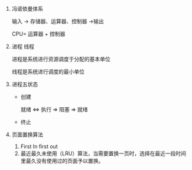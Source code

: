 1. 冯诺依曼体系

   输入 -> 存储器、运算器、控制器 ->输出

   CPU= 运算器 + 控制器

2. 进程 线程

   进程是系统进行资源调度于分配的基本单位

   线程是系统进行调度的最小单位

3. 进程五状态

   - 创建

     就绪 <=> 执行 => 阻塞 => 就绪
   - 终止

4. 页面置换算法
    1. First In first out
    2. 最近最久未使用（LRU）算法，当需要置换一页时，选择在最近一段时间里最久没有使用过的页面予以置换。
